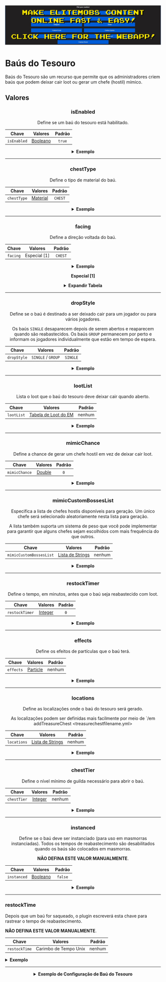 [![webapp_banner.jpg](../../../img/wiki/webapp_banner.jpg)](https://magmaguy.com/webapp/webapp.html)

# Baús do Tesouro

Baús do Tesouro são um recurso que permite que os administradores criem baús que podem deixar cair loot ou gerar um chefe (hostil) mímico.

<div align="center">

<div align="left">

## Valores

</div>

### isEnabled

Define se um baú do tesouro está habilitado.

| Chave       |       Valores        | Padrão |
|-----------|:-------------------:|:-------:|
| `isEnabled` | [Booleano](#boolean) | `true`  |

<details> 

<summary><b>Exemplo</b></summary>

<div align="left">

```yml
isEnabled: true
```

</div>

</details>

***

### chestType

Define o tipo de material do baú.

| Chave       |        Valores         | Padrão |
|-----------|:---------------------:|:-------:|
| `chestType` | [Material](#material) | `CHEST` |

<details> 

<summary><b>Exemplo</b></summary>

<div align="left">

```yml
chestType: CHEST
```
*Isso precisa ser um material de baú válido, como `CHEST` ou `BARREL`*.

<div align="center">

![create_chest_material.jpg](../../../img/wiki/create_chest_material.jpg)

</div>

</div>

</details>

***

### facing

Define a direção voltada do baú.

| Chave       |   Valores    | Padrão |
|-----------|:-----------:|:-------:|
| `facing` | Especial [1] | `CHEST` |

<details> 

<summary><b>Exemplo</b></summary>

<div align="left">

```yml
facing: CHEST
```
*Isso precisa ser um material de baú válido, como `CHEST` ou `BARREL`*.

</div>

</details>

**Especial [1]**

<details> 

<summary><b>Expandir Tabela</b></summary>

| Voltado  |
|---------|
| `NORTH` |
| `SOUTH` |
| `WEST`  |
| `EAST`  |


</details>

***

### dropStyle

Define se o baú é destinado a ser deixado cair para um jogador ou para vários jogadores.

Os baús `SINGLE` desaparecem depois de serem abertos e reaparecem quando são reabastecidos. Os baús `GROUP` permanecem por perto e informam os jogadores individualmente que estão em tempo de espera.

| Chave       |       Valores       | Padrão |
|-----------|:------------------:|:-------:|
| `dropStyle` | `SINGLE` / `GROUP` | `SINGLE` |

<details> 

<summary><b>Exemplo</b></summary>

<div align="left">

```yml
dropStyle: SINGLE
```

</div>

</details>

***

### lootList

Lista o loot que o baú do tesouro deve deixar cair quando aberto.

| Chave       |                        Valores                        | Padrão |
|-----------|:----------------------------------------------------:|:-------:|
| `lootList` | [Tabela de Loot do EM]($language$/elitemobs/loot_tables.md) |  nenhum   |

<details> 

<summary><b>Exemplo</b></summary>

<div align="left">

```yml
lootList:
- filename=elite_scrap_tiny.yml:chance=0.90
- magmaguys_toothpick.yml
```

</div>

</details>

***

### mimicChance

Define a chance de gerar um chefe hostil em vez de deixar cair loot.

| Chave       |      Valores       | Padrão |
|-----------|:-----------------:|:-------:|
| `mimicChance` | [Double](#double) |   `0`   |

<details> 

<summary><b>Exemplo</b></summary>

<div align="left">

```yml
mimicChance: 0.5
```

</div>

</details>

***

### mimicCustomBossesList

Especifica a lista de chefes hostis disponíveis para geração. Um único chefe será selecionado aleatoriamente nesta lista para geração. 

A lista também suporta um sistema de peso que você pode implementar para garantir que alguns chefes sejam escolhidos com mais frequência do que outros.

| Chave       |      Valores       | Padrão |
|-----------|:-----------------:|:-------:|
| `mimicCustomBossesList` | [Lista de Strings](#string_list) |  nenhum   |

<details> 

<summary><b>Exemplo</b></summary>

<div align="left">

```yml
mimicCustomBossesList:
- my_cool_mimic_boss.yml
- weak_mimic_boss.yml
```
*Se você deseja atribuir pesos aos chefes, a lista deve ser formatada da seguinte forma:*

```yml
mimicCustomBossesList:
- my_cool_mimic_boss.yml:60
- weak_mimic_boss.yml:40
```

*Nesta configuração, `my_cool_mimic_boss.yml` tem maior probabilidade de ser escolhido para geração do que `weak_mimic_boss.yml`.*

</div>

</details>

***

### restockTimer

Define o tempo, em minutos, antes que o baú seja reabastecido com loot.

| Chave       |      Valores       | Padrão |
|-----------|:-----------------:|:-------:|
| `restockTimer` | [Integer](#integer) |   `0`   |

<details> 

<summary><b>Exemplo</b></summary>

<div align="left">

```yml
restockTimer: 30
```

</div>

</details>

***

### effects

Define os efeitos de partículas que o baú terá.

| Chave       |      Valores       | Padrão |
|-----------|:-----------------:|:-------:|
| `effects` | [Particle](https://hub.spigotmc.org/javadocs/spigot/org/bukkit/Particle.html) |  nenhum   |

<details> 

<summary><b>Exemplo</b></summary>

<div align="left">

```yml
effects:
- DRIP_LAVA
- SMOKE_NORMAL
```

<div align="center">

![create_chest_effects.jpg](../../../img/wiki/create_chest_effects.jpg)

</div>

</div>

</details>

***

### locations

Define as localizações onde o baú do tesouro será gerado.

As localizações podem ser definidas mais facilmente por meio de `/em addTreasureChest <treasurechestfilename.yml>

| Chave       |           Valores            | Padrão |
|-----------|:---------------------------:|:-------:|
| `locations` | [Lista de Strings](#string_list) |  nenhum   |

<details> 

<summary><b>Exemplo</b></summary>

<div align="left">

```yml
locations:
- my_world,10,50,10,0,0
- my_nether_world,12,58,12,0,0
```

</div>

</details>

***

### chestTier

Define o nível mínimo de guilda necessário para abrir o baú.

| Chave       |           Valores            | Padrão |
|-----------|:---------------------------:|:-------:|
| `chestTier` | [Integer](#integer) |  nenhum   |

<details> 

<summary><b>Exemplo</b></summary>

<div align="left">

```yml
chestTier: 3
```

</div>

</details>


***

### instanced

Define se o baú deve ser instanciado (para uso em masmorras instanciadas).
Todos os tempos de reabastecimento são desabilitados quando os baús são colocados em masmorras.

**NÃO DEFINA ESTE VALOR MANUALMENTE**.

| Chave       |     Valores     | Padrão |
|-----------|:--------------:|:-------:|
| `instanced` | [Booleano](#boolean) |  `false`   |

<details> 

<summary><b>Exemplo</b></summary>

<div align="left">

```yml
instanced: true
```

</div>

</details>

</div>

***

### restockTime

Depois que um baú for saqueado, o plugin escreverá esta chave para rastrear o tempo de reabastecimento. 

**NÃO DEFINA ESTE VALOR MANUALMENTE**.

| Chave       |     Valores     | Padrão |
|-----------|:--------------:|:-------:|
| `restockTime` | Carimbo de Tempo Unix |  nenhum   |

<details> 

<summary><b>Exemplo</b></summary>

<div align="left">

```yml
restockTime: 1707394380
```

</div>

</details>

</div>

***

<details> 

<summary align="center"><b>Exemplo de Configuração de Baú do Tesouro</b></summary>

<div align="left">

```yml
isEnabled: true
chestType: CHEST
facing: NORTH
dropStyle: MULTIPLE
lootList:
- filename=elite_scrap_tiny.yml:chance=0.90
- magmaguys_toothpick.yml:chance=0.95
mimicChance: 0.50
mimicCustomBossesList:
- balrog.yml
- killer_rabbit_of_caerbannog.yml
restockTimer: 1
effects: SMOKE_NORMAL
locations:
- world,0.0,-60.0,-14.0,0.0,0.0
```

<div align="center">

![create_chest_chest.jpg](../../../img/wiki/create_chest_chest.jpg)

</div>

</div>

</details>


